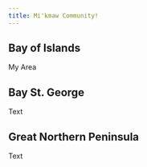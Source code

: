 ```yaml
---
title: Mi'kmaw Community!
---
```

<h2>Bay of Islands</h2>
My Area

<h2>Bay St. George</h2>
Text

<h2>Great Northern Peninsula</h2>
Text
